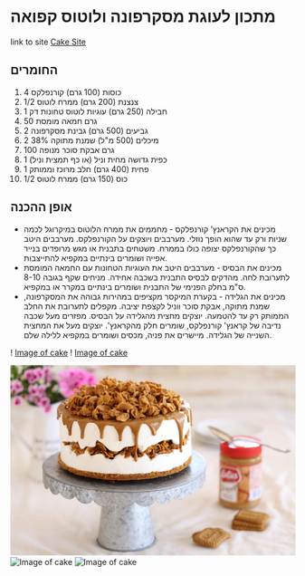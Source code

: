 ﻿# מתכון לעוגת מסקרפונה ולוטוס קפואה

link to site [Cake Site](http://www.metukimsheli.com/2016/06/8263/)

## החומרים

1. 4 כוסות (100 גרם) קורנפלקס
2. 1/2 צנצנת (200 גרם) ממרח לוטוס
3. 1 חבילה (250 גרם) עוגיות לוטוס טחונות דק
4. 50 גרם חמאה מומסת
5. 2 גביעים (500 גרם) גבינת מסקרפונה
6. 2 מיכלים (500 מ"ל) שמנת מתוקה 38%
7. 100 גרם אבקת סוכר מנופה
8. 1 כפית גדושה מחית וניל (או כף תמצית וניל)
9. 1 פחית (400 גרם) חלב מרוכז וממותק
10. 1/2 כוס (150 גרם) ממרח לוטוס

## אופן ההכנה
             
*  מכינים את הקראנץ' קורנפלקס - 
	מחממים את ממרח הלוטוס במיקרוגל לכמה שניות ורק עד שהוא הופך נוזלי.
	מערבבים ויוצקים על הקורנפלקס. מערבבים היטב כך שהקורנפלקס יצופה כולו בממרח.
	משטחים בתבנית או מגש מרופדים בנייר אפייה ושומרים בינתיים במקפיא להתייצבות.
*  מכינים את הבסיס - 
	מערבבים היטב את העוגיות הטחונות עם החמאה המומסת לתערובת לחה.
	מהדקים לבסיס התבנית בשכבה אחידה.
	מניחים שקף בגובה 8-10 ס"מ בחלק הפנימי של התבנית ושומרים בינתיים במקרר או במקפיא.
*  מכינים את הגלידה - 
	בקערת המיקסר מקציפים במהירות גבוהה את המסקרפונה, שמנת מתוקה, אבקת סוכר ווניל לקצפת יציבה. 
	מקפלים לתערובת את החלב הממותק רק עד להטמעה.
	יוצקים מחצית מהגלידה על הבסיס.
	מפזרים מעל שכבה נדיבה של קראנץ' קורנפלקס, שומרים חלק מהקראנץ'.
	יוצקים מעל את המחצית השנייה של הגלידה. 
	מיישרים את פניה, מכסים ושומרים במקפיא ללילה שלם.


! [Image of cake](HW2/image1.png)
! [Image of cake](HW2\image1.png)

![Image of cake](https://github.com/ItayEnoch1/HW2/blob/master/image1.png)
![Image of cake](ItayEnoch1/HW2/blob/master/image1.png)
![Image of cake](/github.com/ItayEnoch1/HW2/blob/master/image1.png)



